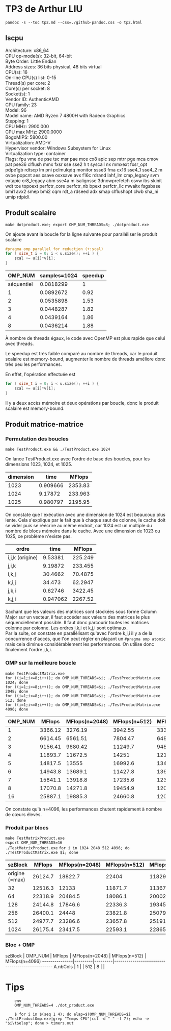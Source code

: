 

# TP3 de Arthur LIU

`pandoc -s --toc tp2.md --css=./github-pandoc.css -o tp2.html`





## lscpu

Architecture:        x86_64\
CPU op-mode(s):      32-bit, 64-bit\
Byte Order:          Little Endian\
Address sizes:       36 bits physical, 48 bits virtual\
CPU(s):              16\
On-line CPU(s) list: 0-15\
Thread(s) per core:  2\
Core(s) per socket:  8\
Socket(s):           1\
Vendor ID:           AuthenticAMD\
CPU family:          23\
Model:               96\
Model name:          AMD Ryzen 7 4800H with Radeon Graphics\
Stepping:            1\
CPU MHz:             2900.000\
CPU max MHz:         2900.0000\
BogoMIPS:            5800.00\
Virtualization:      AMD-V\
Hypervisor vendor:   Windows Subsystem for Linux\
Virtualization type: container\
Flags:               fpu vme de pse tsc msr pae mce cx8 apic sep mtrr pge mca cmov pat pse36 clflush mmx fxsr sse sse2 h
                     t syscall nx mmxext fxsr_opt pdpe1gb rdtscp lm pni pclmulqdq monitor ssse3 fma cx16 sse4_1 sse4_2 m
                     ovbe popcnt aes xsave osxsave avx f16c rdrand lahf_lm cmp_legacy svm extapic cr8_legacy abm sse4a m
                     isalignsse 3dnowprefetch osvw ibs skinit wdt tce topoext perfctr_core perfctr_nb bpext perfctr_llc
                     mwaitx fsgsbase bmi1 avx2 smep bmi2 cqm rdt_a rdseed adx smap clflushopt clwb sha_ni umip rdpid\



## Produit scalaire 

`make dotproduct.exe; export OMP_NUM_THREADS=8; ./dotproduct.exe`

On ajoute avant la boucle for la ligne suivante pour paralléliser le produit scalaire
```C++
#pragma omp parallel for reduction (+:scal)
for ( size_t i = 0; i < u.size(); ++i ) {
    scal += u[i]*v[i];
}
```

OMP_NUM    | samples=1024 | speedup
-----------|--------------|-----
séquentiel | 0.0818299  | 1
1          | 0.0892672  | 0.92
2          | 0.0535898  | 1.53
3          | 0.0448287  | 1.82
4          | 0.0439164  | 1.86
8          | 0.0436214  | 1.88


À nombre de threads égaux, le code avec OpenMP est plus rapide que celui avec threads. 

Le speedup est très faible comparé au nombre de threads, car le produit scalaire est memory-bound, augmenter le nombre de threads améliore donc très peu les performances.

En effet, l'opération effectuée est
``` C++
for ( size_t i = 0; i < u.size(); ++i ) {
    scal += u[i]*v[i];
}
```
Il y a deux accès mémoire et deux opérations par boucle, donc le produit scalaire est memory-bound.





## Produit matrice-matrice



### Permutation des boucles

`make TestProduct.exe && ./TestProduct.exe 1024`

On lance TestProduct.exe avec l'ordre de base des boucles, pour les dimensions 1023, 1024, et 1025.

  dimension          | time    | MFlops  
------------------|---------|---------
1023   | 0.909666 | 2353.83           
1024   | 9.17872 | 233.963     
1025   | 0.980797 | 2195.95     

On constate que l'exécution avec une dimension de 1024 est beaucoup plus lente. Cela s'explique par le fait que à chaque saut de colonne, le cache doit se vider puis se réécrire au même endroit, car 1024 est un multiple du nombre de blocs mémoire dans le cache. Avec une dimension de 1023 ou 1025, ce problème n'existe pas. 

  ordre           | time    | MFlops  
------------------|---------|---------
i,j,k (origine)   | 9.53381 | 225.249              
j,i,k             | 9.19872 | 233.455   
i,k,j             | 30.4662 | 70.4875 
k,i,j             | 34.473  | 62.2947   
j,k,i             | 0.62746 | 3422.45 
k,j,i             | 0.947062| 2267.52 

Sachant que les valeurs des matrices sont stockées sous forme Column Major sur un vecteur, il faut accéder aux valeurs des matrices le plus séquenciellement possible. Il faut donc parcourir toutes les matrices colonne par colonne. Les ordres j,k,i et k,j,i sont optimaux.\
Par la suite, on constate en parallélisant qu'avec l'ordre k,j,i il y a de la concurrence d'accès, que l'on peut régler en plaçant un `#pragma omp atomic` mais cela diminue considérablement les performances. On utilise donc finalement l'ordre j,k,i.

### OMP sur la meilleure boucle 

`make TestProductMatrix.exe`\
`for ((i=1;i<=8;i++)); do OMP_NUM_THREADS=$i; ./TestProductMatrix.exe 1024; done`\
`for ((i=1;i<=8;i++)); do OMP_NUM_THREADS=$i; ./TestProductMatrix.exe 2048; done`\
`for ((i=1;i<=8;i++)); do OMP_NUM_THREADS=$i; ./TestProductMatrix.exe 512; done`\
`for ((i=1;i<=8;i++)); do OMP_NUM_THREADS=$i; ./TestProductMatrix.exe 4096; done`

  OMP_NUM         | MFlops  | MFlops(n=2048) | MFlops(n=512)  | MFlops(n=4096)
------------------|---------|----------------|----------------|---------------
1                 | 3366.12 | 3276.19 | 3942.55 | 3330.35
2                 | 6614.45 | 6561.51 | 7804.47 | 6483.75
3                 | 9156.41 | 9680.42 | 11249.7 | 9480.16
4                 | 11893.7 | 11672.5 | 14251   | 12116.5
5                 | 14817.5 | 13555   | 16992.6 | 13494
6                 | 14943.8 | 13689.1 | 11427.8 | 13662.4
7                 | 15841.1 | 13918.8 | 17235.6 | 12352.5	
8                 | 17070.8 | 14271.8 | 19454.9 | 12079.9
16                | 25887.1 | 19885.3 | 24660.8 | 12019.1

On constate qu'à n=4096,  les performances chutent rapidement à nombre de cœurs élevés.


### Produit par blocs

`make TestMatrixProduct.exe`\
`export OMP_NUM_THREADS=16`\
`./TestMatrixProduct.exe`
`for i in 1024 2048 512 4096; do ./TestProductMatrix.exe $i; done`

  szBlock         | MFlops  | MFlops(n=2048) | MFlops(n=512)  | MFlops(n=4096)
------------------|---------|----------------|----------------|---------------
origine (=max)    | 26124.7 | 18822.7 | 22404   | 11829.5
32                | 12516.3 | 12133   | 11871.7 | 11367.9
64                | 22318.9 | 20484.5 | 18086.1 | 20002.4
128               | 24144.8 | 17846.6 | 22336.3 | 19345.6
256               | 26400.1 | 24448   | 23821.8 | 25079.5
512               | 24977.7 | 23286.6 | 23657.8 | 25191.5
1024              | 26175.4 | 23417.5 | 22593.1 | 22865.3


### Bloc + OMP



  szBlock      | OMP_NUM | MFlops  | MFlops(n=2048) | MFlops(n=512)  | MFlops(n=4096)
---------------|---------|---------|------------------------------------------------
A.nbCols       |  1      |         | 
512            |  8      |         | 







# Tips 

```
	env 
	OMP_NUM_THREADS=4 ./dot_product.exe
```

```
    $ for i in $(seq 1 4); do elap=$(OMP_NUM_THREADS=$i ./TestProductOmp.exe|grep "Temps CPU"|cut -d " " -f 7); echo -e "$i\t$elap"; done > timers.out
```
